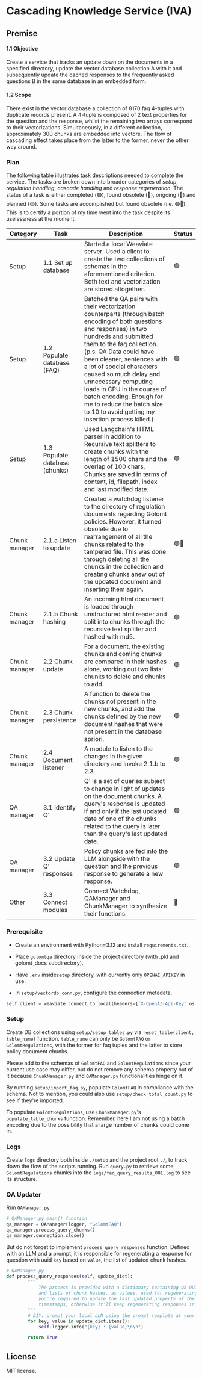 # Cascading Knowledge Service (IVA)

## Premise

#### 1.1 Objective

Create a service that tracks an update down on the documents in a specified directory, update the vector database collection A with it and subsequently update the cached responses to the frequently asked questions B in the same database in an embedded form.

#### 1.2 Scope

There exist in the vector database a collection of 8170 faq 4-tuples with duplicate records present. A 4-tuple is composed of 2 text properties for the question and the response, whilst the remaining two arrays correspond to their vectorizations. Simultaneously, in a different collection, approximately 300 chunks are embedded into vectors. The flow of cascading effect takes place from the latter to the former, never the other way around.

### Plan

The following table illustrates task descriptions needed to complete the service. The tasks are broken down into broader categories of *setup*, *regulation handling*, *cascade handling* and *response regeneration*. The status of a task is either completed (🟢), found obsolete (🔴), ongoing (🔵) and planned (🟡). Some tasks are accomplished but found obsolete (i.e. 🟢🔴). This is to certify a portion of my time went into the task despite its uselessness at the moment.

| Category      | Task                           | Description                                                                                                                                                                                                                                                                                                                                                                                                                                              | Status |
| ------------- | ------------------------------ | -------------------------------------------------------------------------------------------------------------------------------------------------------------------------------------------------------------------------------------------------------------------------------------------------------------------------------------------------------------------------------------------------------------------------------------------------------- | ------ |
| Setup         | 1.1 Set up database            | Started a local Weaviate server. Used a client to create the two collections of schemas in the aforementioned criterion. Both text and vectorization are stored altogether.                                                                                                                                                                                                                                                                              | 🟢     |
| Setup         | 1.2 Populate database (FAQ)    | Batched the QA pairs with their vectorization counterparts (through batch encoding of both questions and responses) in two hundreds and submitted them to the faq collection. (p.s. QA Data could have been cleaner, sentences with a lot of special characters caused so much delay and unnecessary computing loads in CPU in the course of batch encoding. Enough for me to reduce the batch size to 10 to avoid getting my insertion process killed.) | 🟢     |
| Setup         | 1.3 Populate database (chunks) | Used Langchain's HTML parser in addition to Recursive text splitters to create chunks with the length of 1500 chars and the overlap of 100 chars. Chunks are saved in terms of content, id, filepath, index and last modified date.                                                                                                                                                                                                                      | 🟢     |
| Chunk manager | 2.1.a Listen to update         | Created a watchdog listener to the directory of regulation documents regarding Golomt policies. However, it turned obsolete due to rearrangement of all the chunks related to the tampered file. This was done through deleting all the chunks in the collection and creating chunks anew out of the updated document and inserting them again.                                                                                                          | 🟢🔴   |
| Chunk manager | 2.1.b Chunk hashing            | An incoming html document is loaded through unstructured html reader and split into chunks through the recursive text splitter and hashed with md5.                                                                                                                                                                                                                                                                                                      | 🟢     |
| Chunk manager | 2.2 Chunk update               | For a document, the existing chunks and coming chunks are compared in their hashes alone, working out two lists: chunks to delete and chunks to add.                                                                                                                                                                                                                                                                                                     | 🟢     |
| Chunk manager | 2.3 Chunk persistence          | A function to delete the chunks not present in the new chunks, and add the chunks defined by the new document hashes that were not present in the database apriori.                                                                                                                                                                                                                                                                                      | 🟢     |
| Chunk manager | 2.4 Document listener          | A module to listen to the changes in the given directory and invoke 2.1.b to 2.3.                                                                                                                                                                                                                                                                                                                                                                        | 🟢     |
| QA manager    | 3.1 Identify Q'                | Q' is a set of queries subject to change in light of updates on the document chunks. A query's response is updated if and only if the last updated date of one of the chunks related to the query is later than the query's last updated date.                                                                                                                                                                                                           | 🟢     |
| QA manager    | 3.2 Update Q' responses        | Policy chunks are fed into the LLM alongside with the question and the previous response to generate a new response.                                                                                                                                                                                                                                                                                                                                     | 🟢     |
| Other         | 3.3 Connect modules            | Connect Watchdog, QAManager and ChunkManager to synthesize their functions.                                                                                                                                                                                                                                                                                                                                                                              | 🔵     |

### Prerequisite

* Create an environment with Python=3.12 and install `requirements.txt`.

* Place `golomtqa` directory inside the project directory (with .pkl and golomt_docs subdirectory).

* Have `.env` inside`setup` directory, with currently only `OPENAI_APIKEY` in use.

* In `setup/vectordb_conn.py`, configure the connection metadata. 

```python
self.client = weaviate.connect_to_local(headers={'X-OpenAI-Api-Key':os.getenv('OPENAI_APIKEY')}) 
```

### Setup

Create DB collections using `setup/setup_tables.py` via `reset_table(client, table_name)` function. `table_name` can only be `GolomtFAQ` or `GolomtRegulations`, with the former for faq tuples and the latter to store policy document chunks. 

Please add to the schemas of `GolomtFAQ` and `GolomtRegulations` since your current use case may differ, but do not remove any schema property out of it because `ChunkManager.py` and `QAManager.py` functionalities hinge on it.

By running `setup/import_faq.py`, populate `GolomtFAQ` in compliance with the schema. Not to mention, you could also use `setup/check_total_count.py` to see if they're imported.

To populate `GolomtRegulations`, use `ChunkManager.py`'s `populate_table_chunks` function. Remember, here I am not using a batch encoding due to the possibility that a large number of chunks could come in.

### Logs

Create `logs` directory both inside `./setup` and the project root `./`, to track down the flow of the scripts running. Run `query.py` to retrieve some `GolomtRegulations` chunks into the `logs/faq_query_results_001.log` to see its structure.

### QA Updater

Run `QAManager.py` 

```python
# QAManager.py main() function
qa_manager = QAManager(logger, "GolomtFAQ")
qa_manager.process_query_chunks()
qa_manager.connection.close()
```

But do not forget to implement `process_query_responses` function. Defined with an LLM and a prompt, it is responsible for regenerating a response for question with uuid `key` based on `value`, the list of updated chunk hashes.

```python
# QAManager.py
def process_query_responses(self, update_dict):
        """
            The process is provided with a dictionary containing QA UUIDs to be updated as keys
            and lists of chunk hashes, as values, used for regenerating the new responses. Remember
            you're required to update the last_updated property of the updated QAs with current
            timestamps, otherwise it'll keep regenerating responses in the future.
        """
        # DIY: prompt your local LLM using the prompt template at your disposal
        for key, value in update_dict.items():
            self.logger.info("{key} : {value}\n\n")

        return True
```

## License

MIT license.
